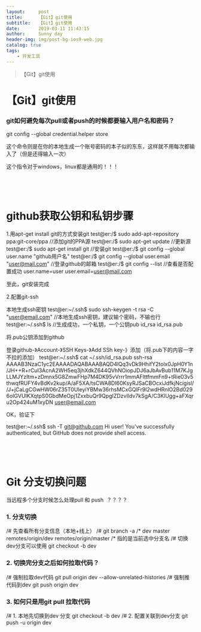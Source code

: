 ```yaml
---
layout:     post
title:      【Git】git使用
subtitle:   【Git】git使用
date:       2019-03-11 11:43:15
author:     Sunny day
header-img: img/post-bg-ios9-web.jpg
catalog: true
tags:
    - 开发工具
---
```


>【Git】git使用

# 【Git】git使用


### git如何避免每次pull或者push的时候都要输入用户名和密码？ 

git config --global credential.helper store

这个命令则是在你的本地生成一个账号密码的本子似的东东，这样就不用每次都输入了（但是还得输入一次）

这个指令对于windows，linux都是通用的！！！

 

 

# github获取公钥和私钥步骤

1.用apt-get install git的方式安装git
test@er:/$ sudo add-apt-repository ppa:git-core/ppa //添加git的PPA源 test@er:/$ sudo apt-get update //更新源 test@er:/$ sudo apt-get install git //安装git test@er:/$ git config --global user.name "github用户名" test@er:/$ git config --global user.email "user@mail.com" //登录github的邮箱 test@er:/$ git config --list //查看是否配置成功 user.name=user user.email=user@mail.com

至此，git安装完成

2.配置git-ssh

本地生成ssh密钥
test@er:~/.ssh$ sudo ssh-keygen -t rsa -C "user@email.com" //本地生成ssh密钥，建议输个密码，不输也行 test@er:~/.ssh$ ls //生成成功，一个私钥，一个公钥pub id_rsa id_rsa.pub

将.pub公钥添加到github

登录github-》Account-》SSH Keys-》Add SSh key-》添加（将.pub下的内容一字不拉的添加）
test@er:~/.ssh$ cat ~/.ssh/id_rsa.pub ssh-rsa AAAAB3NzaC1yc2EAAAADAQABAAABAQD4lQq3vDk9HhifY2tolx0JpH0Y1n/JH++R+rCuI3AcnA2WH5eq3jhXdkZ644QVhNOiopJDJ6aJbAvBub11M7KJgLLMJYzItm+zDmnx5G8ZmwFHp7M4DK95vVrrr1mmAFlttfmmFn9+tRie03v5thwqfRUFY4vBdKv2kup/A/aF5XA/tsCWA8DI60KsyRJSaCBOcxiJdfkjNcigisl//J+jCaLgCGwHW06rZ35T0UleyiYBMw36rhsMCxGQlFr9l2wdHRnlO2Bd0296oIGVUIKXqtpS0GbdMeOpj1ZxxbuQr9QpgIZDzvIldv7kSgA/C3KlUgg+aFXqru2Op424uM1xyDN user@email.com

OK，验证下

test@er:~/.ssh$ ssh -T git@github.com Hi user! You've successfully authenticated, but GitHub does not provide shell access.

 

 

# Git 分支切换问题

当远程多个分支时候怎么处理pull 和 push  ？？？？

### 1. 分支切换 

/# 先查看所有分支信息（本地+线上） /# git branch -a /* dev master remotes/origin/dev remotes/origin/master /* 指的是当前选中分支名 /# 切换dev分支可以使用 git checkout -b dev

### 2. 切换完分支之后如何拉取代码？

/# 强制拉取dev代码 git pull origin dev --allow-unrelated-histories /# 强制推代码到dev git push origin dev

### 3. 如何只是用git pull 拉取代码

/# 1. 本地先切换到dev 分支 git checkout -b dev /# 2. 配置关联到dev分支 git push -u origin dev

 


